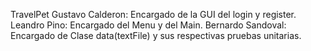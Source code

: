 TravelPet
Gustavo Calderon:
Encargado de la GUI del login y register.
Leandro Pino:
Encargado del Menu y del Main.
Bernardo Sandoval:
Encargado de Clase data(textFile) y sus respectivas pruebas unitarias.
